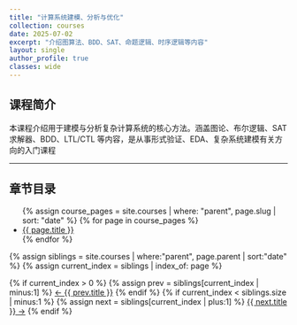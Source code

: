 ```yaml
---
title: "计算系统建模、分析与优化"
collection: courses
date: 2025-07-02
excerpt: "介绍图算法、BDD、SAT、命题逻辑、时序逻辑等内容"
layout: single
author_profile: true
classes: wide
---
```


## 课程简介
本课程介绍用于建模与分析复杂计算系统的核心方法。涵盖图论、布尔逻辑、SAT 求解器、BDD、LTL/CTL 等内容，是从事形式验证、EDA、复杂系统建模有关方向的入门课程

---

## 章节目录

<ul>
  {% assign course_pages = site.courses | where: "parent", page.slug | sort: "date" %}
  {% for page in course_pages %}
    <li><a href="{{ page.url }}">{{ page.title }}</a></li>
  {% endfor %}
</ul>





{% assign siblings = site.courses | where:"parent", page.parent | sort:"date" %}
{% assign current_index = siblings | index_of: page %}

<nav class="pagination">
  {% if current_index > 0 %}
    {% assign prev = siblings[current_index | minus:1] %}
    <a class="prev" href="{{ prev.url }}">&larr; {{ prev.title }}</a>
  {% endif %}
  {% if current_index < siblings.size | minus:1 %}
    {% assign next = siblings[current_index | plus:1] %}
    <a class="next" href="{{ next.url }}">{{ next.title }} &rarr;</a>
  {% endif %}
</nav>

